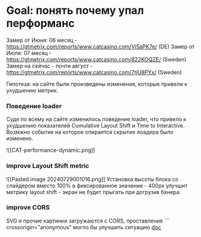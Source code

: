 # Goal: понять почему упал перформанс
Замер от Июня: 06 месяц - https://gtmetrix.com/reports/www.catcasino.com/Vi5aPK7e/ (DE)
Замер от Июля: 07 месяц - https://gtmetrix.com/reports/www.catcasino.com/822KOQZE/ (Sweden)
Замер на сейчас - почти август - https://gtmetrix.com/reports/www.catcasino.com/7tjU8PYx/ (Sweden)

Гипотеза: на сайте были произведены изменения, которые привели к ухудшению метрик.

### Поведение loader
Судя по всему на сайте изменилось поведение loader, что привело к ухудшению показателей Cumulative Layout Shift и Time to Interactive. Возмжно событие на которое опирается скрытие лоадера было изменено.


![[CAT-performance-dynamic.png]]

### improve Layout Shift metric
![[Pasted image 20240729001016.png]]
Установка высоты блока со слайдером вместо 100% в фиксированное значение - 400px улучшит метрику layout shift - экран не будет прыгать при догрузке банера.

### improve CORS 
SVG и прочие картинки загружаются с CORS, проставление ```
crossorigin="anonymous" могло бы улучшить ситуацию
[doc](https://developer.mozilla.org/en-US/docs/Web/SVG/Attribute/crossorigin)